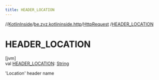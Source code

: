 ```yaml
---
title: HEADER_LOCATION
---
```

//[KotlinInside](../../../index.html)/[be.zvz.kotlininside.http](../index.html)/[HttpRequest](index.html)
/[HEADER_LOCATION](-h-e-a-d-e-r_-l-o-c-a-t-i-o-n.html)

# HEADER_LOCATION

[jvm]\
val [HEADER_LOCATION](-h-e-a-d-e-r_-l-o-c-a-t-i-o-n.html): [String](https://docs.oracle.com/javase/7/docs/api/java/lang/String.html)

'Location' header name




